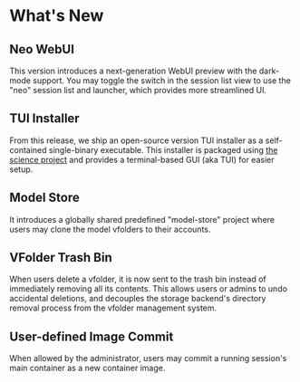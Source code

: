 # What's New

## Neo WebUI

This version introduces a next-generation WebUI preview with the dark-mode support.
You may toggle the switch in the session list view to use the "neo" session list and launcher,
which provides more streamlined UI.


## TUI Installer

From this release, we ship an open-source version TUI installer as a self-contained single-binary executable.
This installer is packaged using [the science project](https://github.com/a-scie) and provides a terminal-based GUI (aka TUI) for easier setup.


## Model Store

It introduces a globally shared predefined "model-store" project where users may clone the model vfolders to their accounts.


## VFolder Trash Bin

When users delete a vfolder, it is now sent to the trash bin instead of immediately removing all its contents. 
This allows users or admins to undo accidental deletions, and decouples the storage backend's directory removal process from the vfolder management system.


## User-defined Image Commit

When allowed by the administrator, users may commit a running session's main container as a new container image.
